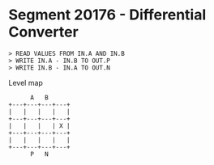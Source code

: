 # Segment 20176 - Differential Converter

```
> READ VALUES FROM IN.A AND IN.B
> WRITE IN.A - IN.B TO OUT.P
> WRITE IN.B - IN.A TO OUT.N
```

Level map

```
      A   B
+---+---+---+---+
|   |   |   |   |
+---+---+---+---+
|   |   |   | X |
+---+---+---+---+
|   |   |   |   |
+---+---+---+---+
      P   N
```

